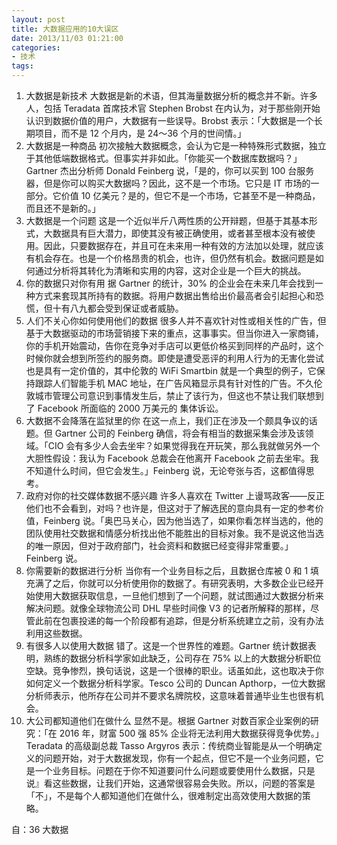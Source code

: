 ```yaml
---
layout: post
title: 大数据应用的10大误区
date: 2013/11/03 01:21:00
categories:
- 技术
tags:
---
```


1. 大数据是新技术 大数据是新的术语，但其海量数据分析的概念并不新。许多人，包括 Teradata 首席技术官 Stephen Brobst 在内认为，对于那些刚开始认识到数据价值的用户，大数据有一些误导。Brobst 表示：「大数据是一个长期项目，而不是 12 个月内，是 24～36 个月的世间情。」
2. 大数据是一种商品 初次接触大数据概念，会认为它是一种特殊形式数据，独立于其他低端数据格式。但事实并非如此。「你能买一个数据库数据吗？」Gartner 杰出分析师 Donald Feinberg 说，「是的，你可以买到 100 台服务器，但是你可以购买大数据吗？因此，这不是一个市场。它只是 IT 市场的一部分。它价值 10 亿美元？是的，但它不是一个市场，它甚至不是一种商品，而且还不是新的。」
3. 大数据是一个问题 这是一个近似半斤八两性质的公开辩题，但基于其基本形式，大数据具有巨大潜力，即使其没有被正确使用，或者甚至根本没有被使用。因此，只要数据存在，并且可在未来用一种有效的方法加以处理，就应该有机会存在。也是一个价格昂贵的机会，也许，但仍然有机会。数据问题是如何通过分析将其转化为清晰和实用的内容，这对企业是一个巨大的挑战。
4. 你的数据只对你有用 据 Gartner 的统计，30% 的企业会在未来几年会找到一种方式来套现其所持有的数据。将用户数据出售给出价最高者会引起担心和恐慌，但十有八九都会受到保证或者威胁。
5. 人们不关心你如何使用他们的数据 很多人并不喜欢针对性或相关性的广告，但基于大数据驱动的市场营销接下来的重点，这事事实。但当你进入一家商铺，你的手机开始震动，告你在竞争对手店可以更低价格买到同样的产品时，这个时候你就会想到所签约的服务商。即使是遭受恶评的利用人行为的无害化尝试也是具有一定价值的，其中伦敦的 WiFi Smartbin 就是一个典型的例子，它保持跟踪人们智能手机 MAC 地址，在广告风箱显示具有针对性的广告。不久伦敦城市管理公司意识到事情发生后，禁止了该行为，但这也不禁让我们联想到了 Facebook 所面临的 2000 万美元的 集体诉讼。
6. 大数据不会降落在监狱里的你 在这一点上，我们正在涉及一个颇具争议的话题。但 Gartner 公司的 Feinberg 确信，将会有相当的数据采集会涉及该领域。「CIO 会有多少人会去坐牢？如果觉得我在开玩笑，那么我就做另外一个大胆性假设：我认为 Facebook 总裁会在他离开 Facebook 之前去坐牢。我不知道什么时间，但它会发生。」Feinberg 说，无论夸张与否，这都值得思考。
7. 政府对你的社交媒体数据不感兴趣 许多人喜欢在 Twitter 上谩骂政客——反正他们也不会看到，对吗？也许是，但这对于了解选民的意向具有一定的参考价值，Feinberg 说。「奥巴马关心，因为他当选了，如果你看怎样当选的，他的团队使用社交数据和情感分析找出他不能胜出的目标对象。我不是说这他当选的唯一原因，但对于政府部门，社会资料和数据已经变得非常重要。」Feinberg 说。
8. 你需要新的数据进行分析 当你有一个业务目标之后，且数据仓库被 0 和 1 填充满了之后，你就可以分析使用你的数据了。有研究表明，大多数企业已经开始使用大数据获取信息，一旦他们想到了一个问题，就试图通过大数据分析来解决问题。就像全球物流公司 DHL 早些时间像 V3 的记者所解释的那样，尽管此前在包裹投递的每一个阶段都有追踪，但是分析系统建立之前，没有办法利用这些数据。
9. 有很多人以使用大数据 错了。这是一个世界性的难题。Gartner 统计数据表明，熟练的数据分析科学家如此缺乏，公司存在 75% 以上的大数据分析职位空缺。竞争惨烈，换句话说，这是一个很棒的职业。话虽如此，这也取决于你如何定义一个数据分析科学家。Tesco 公司的 Duncan Apthorp，一位大数据分析师表示，他所存在公司并不要求名牌院校，这意味着普通毕业生也很有机会。
10. 大公司都知道他们在做什么 显然不是。根据 Gartner 对数百家企业案例的研究：「在 2016 年，财富 500 强 85% 企业将无法利用大数据获得竞争优势。」Teradata 的高级副总裁 Tasso Argyros 表示：传统商业智能是从一个明确定义的问题开始，对于大数据发现，你有一个起点，但它不是一个业务问题，它是一个业务目标。问题在于你不知道要问什么问题或要使用什么数据，只是说』看这些数据，让我们开始，这通常很容易会失败。所以，问题的答案是「不」，不是每个人都知道他们在做什么，很难制定出高效使用大数据的策略。

自：36 大数据
